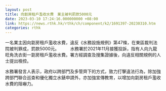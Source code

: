 ```yaml
---
layout: post
title: 向劏房租戶濫收水費　業主被判罰款5000元
date: 2023-03-10 17:24:16.000000000 +08:00
link: https://news.rthk.hk/rthk/ch/component/k2/1691397-20230310.htm
categories: rthk
---
```


一名業主因向劏房租戶濫收水費，違反《水務設施規例》第47條，在東區裁判法院被判罪成，罰款5000元。
　　 
水務署於2021年11月接獲投訴，指有人向九龍旺角洗衣街一劏房租戶濫收水費。署方經調查及搜集證據後，向違反相關規例的人士提出檢控。
 
水務署發言人表示，政府以跨部門及多管齊下的方式，致力打擊違法行為，除加強跨部門聯合巡查和優化獨立水錶申請外，亦加強宣傳教育，以增加向劏房租戶濫收水費的阻嚇力。　
